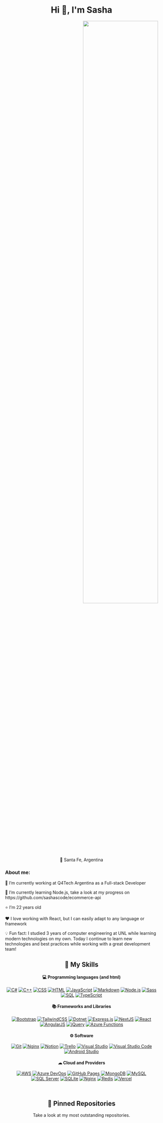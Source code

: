 <h1 align="center">Hi 👋, I'm Sasha </h1>
<p  width="500" align="right" ><img  width="70%" src="https://readme-typing-svg.herokuapp.com/?color=fc7ef6&lines=Full-stack+developer"></p>
<p align="center">📍 Santa Fe, Argentina</p>

<h3>About me:</h3>
<p> 🔭 I’m currently working at Q4Tech Argentina as a Full-stack Developer </p>
<p> 🌱 I’m currently learning Node.js, take a look at my progress on https://github.com/sashascode/ecommerce-api </p>
<p> ⭐ I’m 22 years old </p> 
<p> ❤️ I love working with React, but I can easily adapt to any language or framework </p> 
<p> 💡 Fun fact: I studied 3 years of computer engineering at UNL while learning modern technologies on my own. Today I continue to learn new technologies and best practices while working with a great development team!</p>

<h2 align="center">🚀 My Skills</h2>

<h4 align="center">💻 Programming languages (and html)</h4>

<p align="center">
<a href="https://github.com/search?q=user%3Asashascode+language%3Acsharp"><img alt="C#" src="https://custom-icon-badges.demolab.com/badge/C%23-68217A.svg?logo=cs2&logoColor=white"></a>
<a href="https://github.com/search?q=user%3Asashascode+language%3Acsharp"><img alt="C++" src="https://custom-icon-badges.demolab.com/badge/C++-00599C.svg?logo=cplusplus&logoColor=white"></a>
<a href="https://github.com/search?q=user%3Asashascode+language%3Acss"><img alt="CSS" src="https://img.shields.io/badge/CSS-1572B6.svg?logo=css3&logoColor=white"></a>
<a href="https://github.com/search?q=user%3Asashascode+language%3Ahtml"><img alt="HTML" src="https://img.shields.io/badge/HTML-E34F26.svg?logo=html5&logoColor=white"></a>
<a href="https://github.com/search?q=user%3Asashascode+language%3Ajavascript"><img alt="JavaScript" src="https://img.shields.io/badge/JavaScript-F7DF1E.svg?logo=javascript&logoColor=black"></a>
<a href="https://github.com/search?q=user%3Asashascode+language%3Amarkdown"><img alt="Markdown" src="https://img.shields.io/badge/Markdown-000000.svg?logo=markdown&logoColor=white"></a>
<a href="https://github.com/search?q=user%3Asashascode+language%3Ajavascript"><img alt="Node.js" src="https://img.shields.io/badge/Node.js-43853D.svg?logo=node.js&logoColor=white"></a>
<a href="https://github.com/search?q=user%3Asashascode+language%3Asass"><img alt="Sass" src="https://img.shields.io/badge/Sass-CC6699.svg?logo=sass&logoColor=white"></a>
<a href="https://github.com/search?q=user%3Asashascode+language%3Asql"><img alt="SQL" src="https://custom-icon-badges.demolab.com/badge/SQL-025E8C.svg?logo=database&logoColor=white"></a>
<a href="https://github.com/search?q=user%3Asashascode+language%3AtypeScript"><img alt="TypeScript" src="https://img.shields.io/badge/TypeScript-007ACC.svg?logo=typescript&logoColor=white"></a>
</p>

<h4 align="center">📚 Frameworks and Libraries</h4>

<p align="center">
<a href="#"><img alt="Bootstrap" src="https://img.shields.io/badge/Bootstrap-7952B3.svg?logo=bootstrap&logoColor=white"></a>
<a href="#"><img alt="TailwindCSS" src="https://img.shields.io/badge/Tailwind%20CSS-06B6D4.svg?logo=tailwindcss&logoColor=white"></a>
<a href="#"><img alt="Dotnet" src="https://img.shields.io/badge/Dotnet-512BD4.svg?logo=dotnet&logoColor=white"></a>
<a href="#"><img alt="Express.js" src="https://img.shields.io/badge/Express-404d59.svg?logo=express&logoColor=white"></a>
<a href="#"><img alt="NextJS" src="https://img.shields.io/badge/NextJS-000000.svg?logo=nextdotjs&logoColor=white"></a>
<a href="#"><img alt="React" src="https://img.shields.io/badge/React-61DAFB.svg?logo=react&logoColor=black"></a>
<a href="#"><img alt="AngularJS" src="https://img.shields.io/badge/AngularJS-B5314C.svg?logo=angular&logoColor=white"></a>
<a href="#"><img alt="jQuery" src="https://img.shields.io/badge/jQuery-0769AD.svg?logo=jquery&logoColor=white"></a>
<a href="#"><img alt="Azure Functions" src="https://img.shields.io/badge/Azure%20Functions-0062AD.svg?logo=azurefunctions&logoColor=white"></a>
</p>

<h4 align="center">⚙ Software</h4>

<p align="center">
<a href="#"><img alt="Git" src="https://img.shields.io/badge/Git-F05033.svg?logo=git&logoColor=white"></a>
<a href="#"><img alt="Nginx" src="https://img.shields.io/badge/Nginx-009639.svg?logo=nginx&logoColor=white"></a>
<a href="#"><img alt="Notion" src="https://img.shields.io/badge/Notion-010101.svg?logo=notion&logoColor=white"></a>
<a href="#"><img alt="Trello" src="https://img.shields.io/badge/Trello-0052CC.svg?logo=trello&logoColor=white"></a>
<a href="#"><img alt="Visual Studio" src="https://img.shields.io/badge/Visual%20Studio-5C2D91.svg?logo=visualstudio&logoColor=white"></a>
<a href="#"><img alt="Visual Studio Code" src="https://img.shields.io/badge/Visual%20Studio%20Code-0078d7.svg?logo=visual-studio-code&logoColor=white"></a>
<a href="#"><img alt="Android Studio" src="https://img.shields.io/badge/Android%20Studio-3DDC84.svg?logo=androidstudio&logoColor=white"></a>
</p>

<h4 align="center">☁ Cloud and Providers</h4>

<p align="center">
<a href="#"><img alt="AWS" src="https://img.shields.io/badge/AWS-232F3E.svg?logo=amazon-aws&logoColor=white"></a>
<a href="#"><img alt="Azure DevOps" src="https://img.shields.io/badge/Azure%20DevOps-0078D7.svg?logo=azuredevops&logoColor=white"></a>
<a href="#"><img alt="GitHub Pages" src="https://img.shields.io/badge/GitHub%20Pages-327FC7.svg?logo=github&logoColor=white"></a>
<a href="#"><img alt="MongoDB" src="https://img.shields.io/badge/MongoDB-47A248.svg?logo=mongodb&logoColor=white"></a>
<a href="#"><img alt="MySQL" src="https://img.shields.io/badge/MySQL-00f.svg?logo=mysql&logoColor=white"></a>
<a href="#"><img alt="SQL Server" src="https://img.shields.io/badge/SQL%20Server-CC2927.svg?logo=microsoftsqlserver&logoColor=white"></a>
<a href="#"><img alt="SQLite" src="https://img.shields.io/badge/SQLite-003B57.svg?logo=sqlite&logoColor=white"></a>
<a href="#"><img alt="Nginx" src="https://img.shields.io/badge/Nginx-009639.svg?logo=nginx&logoColor=white"></a>
<a href="#"><img alt="Redis" src="https://img.shields.io/badge/Redis-DC382D.svg?logo=redis&logoColor=white"></a>
<a href="#"><img alt="Vercel" src="https://img.shields.io/badge/Vercel-000000.svg?logo=vercel&logoColor=white"></a>
</p>

<br/>

<h2 align="center">📌 Pinned Repositories</h2>
<p align="center">Take a look at my most outstanding repositories.</p>